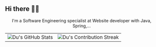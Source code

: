 ## Hi there 👋🚀

<!--
**khanhduzz/khanhduzz** is a ✨ _special_ ✨ repository because its `README.md` (this file) appears on your GitHub profile.

Here are some ideas to get you started:

- 🔭 I’m currently working on ...
- 🌱 I’m currently learning ...
- 👯 I’m looking to collaborate on ...
- 🤔 I’m looking for help with ...
- 💬 Ask me about ...
- 📫 How to reach me: ...
- 😄 Pronouns: ...
- ⚡ Fun fact: ...
-->
<div align="center">
 <!--   <h2>🚀 About Me</h2> -->
<!--     <p><img src="termina-gh.gif" alt="Terminal GH GIF" /></p> -->
    <p>I'm a Software Engineering specialist at Website developer with Java, Spring,...</p>
</div>

<div align="center">
 <table align="center" width="100%" height="100%" >
    <tr>
       <td><img style="border: none;" src="https://github-profile-summary-cards.vercel.app/api/cards/profile-details?username=khanhduzz&theme=github_dark" alt="Du's GitHub Stats"/></td>   
       <td><img style="border: none;" src="https://github-readme-streak-stats.herokuapp.com/?user=khanhduzz&theme=merko" alt="Du's Contribution Streak"/></td>
    </tr>
 </table>

 <table align="center" width="100%" height="100%" >
    <tr>
<!--         <td><img style="border: none;" src="https://github-profile-summary-cards.vercel.app/api/cards/stats?username=khanhduzz&theme=github_dark" alt="Du's GitHub Stats"/></td> -->
        <td><img style="border: none;" src="https://github-profile-summary-cards.vercel.app/api/cards/productive-time?username=khanhduzz&theme=github_dark&utcOffset=7" alt="Du's GitHub Stats"/>
        <td><img style="border: none;" src="https://github-profile-summary-cards.vercel.app/api/cards/repos-per-language?username=khanhduzz&theme=github_dark" alt="Du's GitHub Stats"/></td>
        <td><img style="border: none;" src="https://github-profile-summary-cards.vercel.app/api/cards/most-commit-language?username=khanhduzz&theme=github_dark" alt="Du's GitHub Stats"/></td>
    </tr>
 </table>
</div>

<div align="center">
    <img src="https://github-readme-stats.vercel.app/api?username=khanhduzz&show_icons=true&theme=light" alt="Stats"/>
</div>
<!--
<div align="center">
  <img src="https://raw.githubusercontent.com/khanhduzz/khanhduzz/output/github-contribution-grid-snake-dark.svg#gh-dark-mode-only" alt="GitHub Contribution Grid Snake Animation Dark Mode"/>
  <img src="https://raw.githubusercontent.com/khanhduzz/khanhduzz/output/github-contribution-grid-snake.svg#gh-light-mode-only" alt="GitHub Contribution Grid Snake Animation Light Mode"/>
</div>
-->

